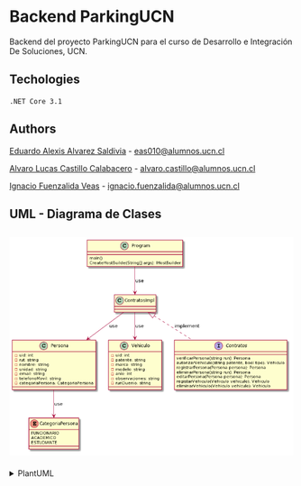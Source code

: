 # Backend ParkingUCN

Backend del proyecto ParkingUCN para el curso de Desarrollo e Integración De Soluciones, UCN.

## Techologies
    .NET Core 3.1
 
## Authors  
[Eduardo Alexis Alvarez Saldivia](https://github.com/edoxazul/) -      <eas010@alumnos.ucn.cl>

[Alvaro Lucas Castillo Calabacero](https://github.com/AlvaroCC96) -      <alvaro.castillo@alumnos.ucn.cl>

[Ignacio Fuenzalida Veas](https://github.com/NaChOoV) -      <ignacio.fuenzalida@alumnos.ucn.cl>

## UML - Diagrama de Clases
![Imagén No Disponible](img/diagrama.png)
--- 
<details><summary>PlantUML</summary>
<p>

```


@startuml
class Persona{
    -uid: int
    -rut: string
    -nombre: string
    -sexo : Sexo
    -unidad: string
    -email: string
    -telefonoMovil: string
    -categoriaPersona: CategoriaPersona
}

enum CategoriaPersona{
    FUNCIONARIO
    ACADEMICO
    ESTUDIANTE
}

enum Sexo{
    VAR
    MUJ
    OTHER
}

enum Location{
    OUT
    IN
}

enum Porteria{
    SUR
    MANCILLA
    SANGRA
}

class Vehiculo{
    -uid: int
    -patente: string
    -marca: string
    -modelo: string
    -anio: int
    -observaciones: string
    -runDuenio: string
    -location: Location
    
}

class Acceso{
    -uid:int
    -horaEntrada: string
    -patente: string
    -porteria: Porteria
}

class Program {
    main()
    CreateHostBuilde(String[] args): IHostBuilder
}

interface Contratos {
    autorizarVehiculo(string patente, Porteria porteria): Acceso
    autorizarVehiculo(string patente, bool tipo): Vehiculo
    obtenerVehiculos(): Vehiculos
    obtenerPersonas(): Personas
     
}
class ContratosImpl {

}

interface TheSystem {
    registrarPersona(Persona persona):persona
    eliminarPersona(string run): Persona
    editarPersona(Persona persona): Persona
    registarVehiculo(Vehiculo vehiculo): Vehiculo
    eliminarVehiculo(Vehiculo vehiculo): Vehiculo
    editarVehiculo(Vehiculo vehiculo): Vehiculo
    getPersona(string rut): Persona
    getVehiculo(string patente): Vehiculo
    getAllAccess(): Accesos
    getAllPersonas(): Personas
    getAllVehiculos(): Vehiculos

}

class TheSystemImpl{

}

Program --> ContratosImpl: use
Program --> TheSystemImpl: use
ContratosImpl --> Persona: use
ContratosImpl --> Vehiculo: use
ContratosImpl --> Acceso: use
Persona --> CategoriaPersona: use
Persona --> Sexo: use
Vehiculo --> Location: use
Acceso --> Porteria: use
ContratosImpl<|.. Contratos: implement
TheSystemImpl<|.. TheSystem: implement
@enduml

```

</p>
</details>